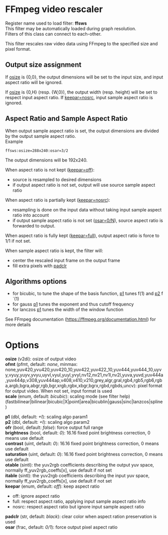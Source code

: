 <!-- automatically generated - do not edit, patch gpac/applications/gpac/gpac.c -->

# FFmpeg video rescaler  
  
Register name used to load filter: __ffsws__  
This filter may be automatically loaded during graph resolution.  
Filters of this class can connect to each-other.  
  
This filter rescales raw video data using FFmpeg to the specified size and pixel format.  

## Output size assignment  
If [osize](#osize) is {0,0}, the output dimensions will be set to the input size, and input aspect ratio will be ignored.  
  
If [osize](#osize) is {0,H} (resp. {W,0}), the output width (resp. height) will be set to respect input aspect ratio. If [keepar=nosrc](#keepar=nosrc), input sample aspect ratio is ignored.  

## Aspect Ratio and Sample Aspect Ratio  
When output sample aspect ratio is set, the output dimensions are divided by the output sample aspect ratio.  
Example
```
ffsws:osize=288x240:osar=3/2
```  
The output dimensions will be 192x240.  
  
When aspect ratio is not kept ([keepar=off](#keepar=off)):  
- source is resampled to desired dimensions  
- if output aspect ratio is not set, output will use source sample aspect ratio  
  
When aspect ratio is partially kept ([keepar=nosrc](#keepar=nosrc)):  
- resampling is done on the input data without taking input sample aspect ratio into account  
- if output sample aspect ratio is not set ([osar=0/N](#osar=0/N)), source aspect ratio is forwarded to output.  
  
When aspect ratio is fully kept ([keepar=full](#keepar=full)), output aspect ratio is force to 1/1 if not set.  
  
When sample aspect ratio is kept, the filter will:  
- center the rescaled input frame on the output frame  
- fill extra pixels with [padclr](#padclr)  
  
## Algorithms options  
- for bicubic, to tune the shape of the basis function, [p1](#p1) tunes f(1) and [p2](#p2) f´(1)  
- for gauss [p1](#p1) tunes the exponent and thus cutoff frequency  
- for lanczos [p1](#p1) tunes the width of the window function  
  
See FFmpeg documentation (https://ffmpeg.org/documentation.html) for more details  
  

# Options    
  
<a id="osize">__osize__</a> (v2di): osize of output video  
<a id="ofmt">__ofmt__</a> (pfmt, default: _none_, minmax: none,yuv420,yvu420,yuv420_10,yuv422,yuv422_10,yuv444,yuv444_10,uyvy,vyuy,yuyv,yvyu,uyvl,vyul,yuyl,yvyl,nv12,nv21,nv1l,nv2l,yuva,yuvd,yuv444a,yuv444p,v308,yuv444ap,v408,v410,v210,grey,algr,gral,rgb4,rgb5,rgb6,rgba,argb,bgra,abgr,rgb,bgr,xrgb,rgbx,xbgr,bgrx,rgbd,rgbds,uncv): pixel format for output video. When not set, input format is used  
<a id="scale">__scale__</a> (enum, default: _bicubic_): scaling mode (see filter help) (fastbilinear|bilinear|bicubic|X|point|area|bicublin|gauss|sinc|lanzcos|spline)  
  
<a id="p1">__p1__</a> (dbl, default: _+I_): scaling algo param1  
<a id="p2">__p2__</a> (dbl, default: _+I_): scaling algo param2  
<a id="ofr">__ofr__</a> (bool, default: _false_): force output full range  
<a id="brightness">__brightness__</a> (bool, default: _0_): 16.16 fixed point brightness correction, 0 means use default  
<a id="contrast">__contrast__</a> (uint, default: _0_): 16.16 fixed point brightness correction, 0 means use default  
<a id="saturation">__saturation__</a> (uint, default: _0_): 16.16 fixed point brightness correction, 0 means use default  
<a id="otable">__otable__</a> (sintl): the yuv2rgb coefficients describing the output yuv space, normally ff_yuv2rgb_coeffs[x], use default if not set  
<a id="itable">__itable__</a> (sintl): the yuv2rgb coefficients describing the input yuv space, normally ff_yuv2rgb_coeffs[x], use default if not set  
<a id="keepar">__keepar__</a> (enum, default: _off_): keep aspect ratio  
* off: ignore aspect ratio  
* full: respect aspect ratio, applying input sample aspect ratio info  
* nosrc: respect aspect ratio but ignore input sample aspect ratio  
  
<a id="padclr">__padclr__</a> (str, default: _black_): clear color when aspect ration preservation is used  
<a id="osar">__osar__</a> (frac, default: _0/1_): force output pixel aspect ratio  
  
